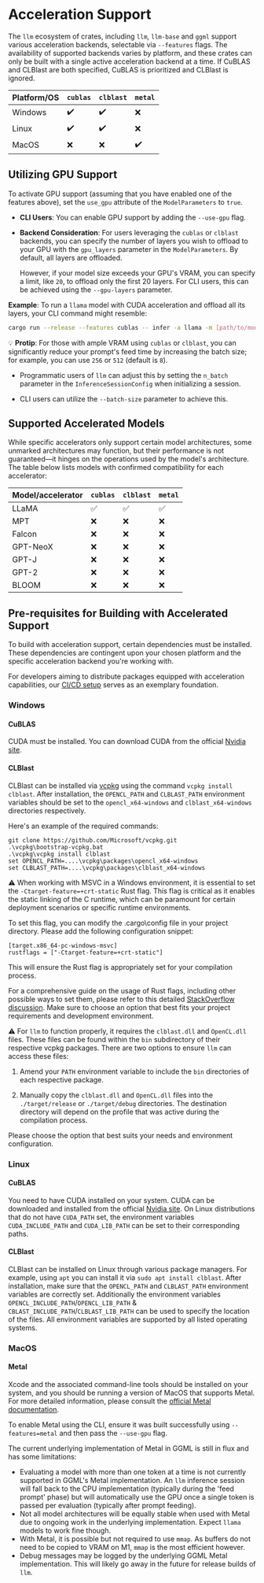 # Acceleration Support

The `llm` ecosystem of crates, including `llm`, `llm-base` and `ggml` support various acceleration backends, selectable via `--features` flags. The availability of supported backends varies by platform, and these crates can only be built with a single active acceleration backend at a time. If CuBLAS and CLBlast are both specified, CuBLAS is prioritized and CLBlast is ignored.

| Platform/OS | `cublas`           | `clblast`          | `metal`            |
| ----------- | ------------------ | ------------------ | ------------------ |
| Windows     | :heavy_check_mark: | :heavy_check_mark: | :x:                |
| Linux       | :heavy_check_mark: | :heavy_check_mark: | :x:                |
| MacOS       | :x:                | :x:                | :heavy_check_mark: |

## Utilizing GPU Support

To activate GPU support (assuming that you have enabled one of the features above), set the `use_gpu` attribute of the `ModelParameters` to `true`.

- **CLI Users**: You can enable GPU support by adding the `--use-gpu` flag.

- **Backend Consideration**: For users leveraging the `cublas` or `clblast` backends, you can specify the number of layers you wish to offload to your GPU with the `gpu_layers` parameter in the `ModelParameters`. By default, all layers are offloaded.

  However, if your model size exceeds your GPU's VRAM, you can specify a limit, like `20`, to offload only the first 20 layers. For CLI users, this can be achieved using the `--gpu-layers` parameter.

**Example**: To run a `llama` model with CUDA acceleration and offload all its layers, your CLI command might resemble:

```bash
cargo run --release --features cublas -- infer -a llama -m [path/to/model.bin] --use-gpu -p "Help a llama is standing in my garden!"
```

💡 **Protip**: For those with ample VRAM using `cublas` or `clblast`, you can significantly reduce your prompt's feed time by increasing the batch size; for example, you can use `256` or `512` (default is `8`).

- Programmatic users of `llm` can adjust this by setting the `n_batch` parameter in the `InferenceSessionConfig` when initializing a session.

- CLI users can utilize the `--batch-size` parameter to achieve this.

## Supported Accelerated Models

While specific accelerators only support certain model architectures, some unmarked architectures may function, but their performance is not guaranteed—it hinges on the operations used by the model's architecture. The table below lists models with confirmed compatibility for each accelerator:

| Model/accelerator | `cublas` | `clblast` | `metal` |
| ----------------- | -------- | --------- | ------- |
| LLaMA             | ✅       | ✅        | ✅      |
| MPT               | ❌       | ❌        | ❌      |
| Falcon            | ❌       | ❌        | ❌      |
| GPT-NeoX          | ❌       | ❌        | ❌      |
| GPT-J             | ❌       | ❌        | ❌      |
| GPT-2             | ❌       | ❌        | ❌      |
| BLOOM             | ❌       | ❌        | ❌      |

## Pre-requisites for Building with Accelerated Support

To build with acceleration support, certain dependencies must be installed. These dependencies are contingent upon your chosen platform and the specific acceleration backend you're working with.

For developers aiming to distribute packages equipped with acceleration capabilities, our [CI/CD setup](../.github/workflows/rust.yml) serves as an exemplary foundation.

### Windows

#### CuBLAS

CUDA must be installed. You can download CUDA from the official [Nvidia site](https://developer.nvidia.com/cuda-downloads).

#### CLBlast

CLBlast can be installed via [vcpkg](https://vcpkg.io/en/getting-started.html) using the command `vcpkg install clblast`. After installation, the `OPENCL_PATH` and `CLBLAST_PATH` environment variables should be set to the `opencl_x64-windows` and `clblast_x64-windows` directories respectively.

Here's an example of the required commands:

```
git clone https://github.com/Microsoft/vcpkg.git
.\vcpkg\bootstrap-vcpkg.bat
.\vcpkg\vcpkg install clblast
set OPENCL_PATH=....\vcpkg\packages\opencl_x64-windows
set CLBLAST_PATH=....\vcpkg\packages\clblast_x64-windows
```

⚠️ When working with MSVC in a Windows environment, it is essential to set the `-Ctarget-feature=+crt-static` Rust flag. This flag is critical as it enables the static linking of the C runtime, which can be paramount for certain deployment scenarios or specific runtime environments.

To set this flag, you can modify the .cargo\config file in your project directory. Please add the following configuration snippet:

```
[target.x86_64-pc-windows-msvc]
rustflags = ["-Ctarget-feature=+crt-static"]
```

This will ensure the Rust flag is appropriately set for your compilation process.

For a comprehensive guide on the usage of Rust flags, including other possible ways to set them, please refer to this detailed [StackOverflow discussion](https://stackoverflow.com/questions/38040327/how-to-pass-rustc-flags-to-cargo). Make sure to choose an option that best fits your project requirements and development environment.

⚠️ For `llm` to function properly, it requires the `clblast.dll` and `OpenCL.dll` files. These files can be found within the `bin` subdirectory of their respective vcpkg packages. There are two options to ensure `llm` can access these files:

1. Amend your `PATH` environment variable to include the `bin` directories of each respective package.

2. Manually copy the `clblast.dll` and `OpenCL.dll` files into the `./target/release` or `./target/debug` directories. The destination directory will depend on the profile that was active during the compilation process.

Please choose the option that best suits your needs and environment configuration.

### Linux

#### CuBLAS

You need to have CUDA installed on your system. CUDA can be downloaded and installed from the official [Nvidia site](https://developer.nvidia.com/cuda-downloads). On Linux distributions that do not have `CUDA_PATH` set, the environment variables `CUDA_INCLUDE_PATH` and `CUDA_LIB_PATH` can be set to their corresponding paths.

#### CLBlast

CLBlast can be installed on Linux through various package managers. For example, using `apt` you can install it via `sudo apt install clblast`. After installation, make sure that the `OPENCL_PATH` and `CLBLAST_PATH` environment variables are correctly set. Additionally the environment variables `OPENCL_INCLUDE_PATH`/`OPENCL_LIB_PATH` & `CBLAST_INCLUDE_PATH`/`CLBLAST_LIB_PATH` can be used to specify the location of the files. All environment variables are supported by all listed operating systems.

### MacOS

#### Metal

Xcode and the associated command-line tools should be installed on your system, and you should be running a version of MacOS that supports Metal. For more detailed information, please consult the [official Metal documentation](https://developer.apple.com/metal/).

To enable Metal using the CLI, ensure it was built successfully using `--features=metal` and then pass the `--use-gpu` flag.

The current underlying implementation of Metal in GGML is still in flux and has some limitations:

- Evaluating a model with more than one token at a time is not currently supported in GGML's Metal implementation. An `llm` inference session will fall back to the CPU implementation (typically during the 'feed prompt' phase) but will automatically use the GPU once a single token is passed per evaluation (typically after prompt feeding).
- Not all model architectures will be equally stable when used with Metal due to ongoing work in the underlying implementation. Expect `llama` models to work fine though.
- With Metal, it is possible but not required to use `mmap`. As buffers do not need to be copied to VRAM on M1, `mmap` is the most efficient however.
- Debug messages may be logged by the underlying GGML Metal implementation. This will likely go away in the future for release builds of `llm`.

